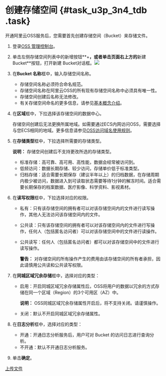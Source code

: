 # 创建存储空间 {#task_u3p_3n4_tdb .task}

开通阿里云OSS服务后，您需要首先创建存储空间（Bucket）来存储文件。

1.  登录[OSS 管理控制台](https://oss.console.aliyun.com/)。 
2.   单击左侧存储空间列表中的新增按钮**+**，或者单击页面右上方的**新建 Bucket**按钮，打开新建 Bucket对话框。![](http://static-aliyun-doc.oss-cn-hangzhou.aliyuncs.com/assets/img/4333/154711333212039_zh-CN.png)

 
3.  在**Bucket 名称**框中，输入存储空间名称。 
    -   存储空间名称必须符合命名规范。
    -   存储空间名称在阿里云OSS的所有现有存储空间名称中必须具有唯一性。
    -   存储空间创建后名称无法修改。
    -   有关存储空间命名的更多信息，请参见[基本概念介绍](../../../../../intl.zh-CN/开发指南/基本概念介绍.md#)。
4.  在**区域**框中，下拉选择该存储空间的数据中心。 

    存储空间创建后无法更换所属地域。如需要通过ECS内网访问OSS，需要选择与您ECS相同的地域。更多信息请参见[OSS访问域名使用规则](../../../../../intl.zh-CN/开发指南/访问域名（Endpoint）/OSS访问域名使用规则.md#)。

5.  在**存储类型**框中，下拉选择所需要的存储类型。 

    **说明：** 存储空间创建后不支持更改所选的存储类型。

    -   标准存储：高可靠、高可用、高性能，数据会经常被访问到。
    -   低频访问：数据长期存储、较少访问，存储单价低于标准类型。
    -   归档存储：适合需要长期保存（建议半年以上）的归档数据，在存储周期内极少被访问，数据进入到可读取状态需要等待1分钟的解冻时间。适合需要长期保存的档案数据、医疗影像、科学资料、影视素材。
6.  在**读写权限**框中，下拉选择对应的权限。 
    -   私有：只有该存储空间的拥有者可以对该存储空间内的文件进行读写操作，其他人无法访问该存储空间内的文件。
    -   公共读：只有该存储空间的拥有者可以对该存储空间内的文件进行写操作，任何人（包括匿名访问者）可以对该存储空间中的文件进行读操作。
    -   公共读写：任何人（包括匿名访问者）都可以对该存储空间中的文件进行读写操作。

        **警告：** 对存储空间的所有操作产生的费用由该存储空间的所有者承担，因此请慎用公共读和公共读写权限。

7.  在**同城区域冗余存储**框中，选择对应的类型： 
    -   启用：开启同城区域冗余存储属性后，OSS将用户的数据以冗余的方式存储在同一个区域（Region）的3个可用区（AZ）中。

        **说明：** OSS同城区域冗余存储属性开启后，将不支持关闭。请谨慎操作。

    -   关闭：默认不开启同城区域冗余存储属性。
8.  在**日志分析**框中，选择对应的类型： 
    -   开通：开通日志分析服务后，用户可对 Bucket 的访问日志进行查询分析。
    -   不开通：默认不开通日志分析服务。
9.  单击**确定**。 

[上传文件](intl.zh-CN/快速入门/上传文件.md#)

